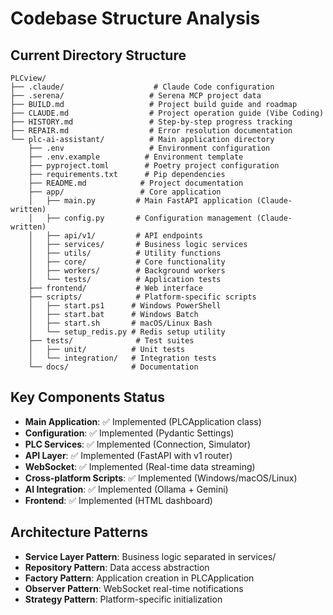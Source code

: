 # Codebase Structure Analysis

## Current Directory Structure
```
PLCview/
├── .claude/                    # Claude Code configuration
├── .serena/                   # Serena MCP project data
├── BUILD.md                   # Project build guide and roadmap
├── CLAUDE.md                  # Project operation guide (Vibe Coding)
├── HISTORY.md                 # Step-by-step progress tracking
├── REPAIR.md                  # Error resolution documentation
└── plc-ai-assistant/          # Main application directory
    ├── .env                   # Environment configuration
    ├── .env.example          # Environment template
    ├── pyproject.toml        # Poetry project configuration
    ├── requirements.txt      # Pip dependencies
    ├── README.md            # Project documentation
    ├── app/                 # Core application
    │   ├── main.py         # Main FastAPI application (Claude-written)
    │   ├── config.py       # Configuration management (Claude-written)
    │   ├── api/v1/         # API endpoints
    │   ├── services/       # Business logic services
    │   ├── utils/          # Utility functions
    │   ├── core/           # Core functionality
    │   ├── workers/        # Background workers
    │   └── tests/          # Application tests
    ├── frontend/           # Web interface
    ├── scripts/            # Platform-specific scripts
    │   ├── start.ps1      # Windows PowerShell
    │   ├── start.bat      # Windows Batch
    │   ├── start.sh       # macOS/Linux Bash
    │   └── setup_redis.py # Redis setup utility
    ├── tests/              # Test suites
    │   ├── unit/          # Unit tests
    │   └── integration/   # Integration tests
    └── docs/              # Documentation
```

## Key Components Status
- **Main Application**: ✅ Implemented (PLCApplication class)
- **Configuration**: ✅ Implemented (Pydantic Settings)
- **PLC Services**: ✅ Implemented (Connection, Simulator)
- **API Layer**: ✅ Implemented (FastAPI with v1 router)
- **WebSocket**: ✅ Implemented (Real-time data streaming)
- **Cross-platform Scripts**: ✅ Implemented (Windows/macOS/Linux)
- **AI Integration**: ✅ Implemented (Ollama + Gemini)
- **Frontend**: ✅ Implemented (HTML dashboard)

## Architecture Patterns
- **Service Layer Pattern**: Business logic separated in services/
- **Repository Pattern**: Data access abstraction
- **Factory Pattern**: Application creation in PLCApplication
- **Observer Pattern**: WebSocket real-time notifications
- **Strategy Pattern**: Platform-specific initialization